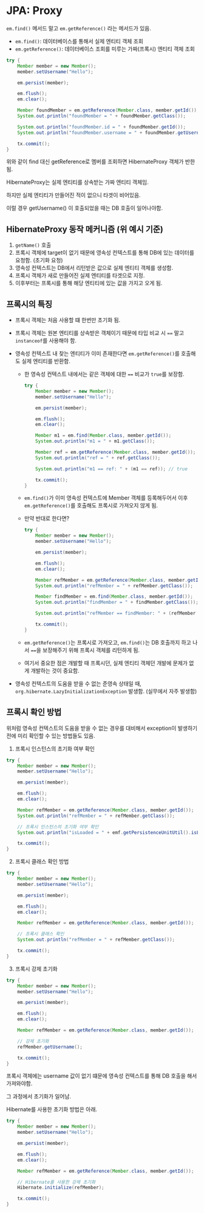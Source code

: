 # JPA: Proxy

`em.find()` 메서드 말고 `em.getReference()` 라는 메서드가 있음.

- `em.find()`: 데이터베이스를 통해서 실제 엔티티 객체 조회
- `em.getReference()`: 데이터베이스 조회를 미루는 가짜(프록시) 엔티티 객체 조회

```java
try {
    Member member = new Member();
    member.setUsername("Hello");

    em.persist(member);

    em.flush();
    em.clear();

    Member foundMember = em.getReference(Member.class, member.getId());
    System.out.println("foundMember = " + foundMember.getClass());

    System.out.println("foundMember.id = " + foundMember.getId());
    System.out.println("foundMember.username = " + foundMember.getUsername());

    tx.commit();
}
```

위와 같이 find 대신 getReference로 멤버를 조회하면 HibernateProxy 객체가 반한됨.

HibernateProxy는 실제 엔티티를 상속받는 가짜 엔티티 객체임.

하지만 실제 엔티티가 만들어진 적이 없으니 타겟이 비어있음.

이럴 경우 getUsername() 이 호출되었을 때는 DB 호출이 일어나야함.

## HibernateProxy 동작 메커니즘 (위 예시 기준)

1. `getName()` 호출
2. 프록시 객체에 target이 없기 때문에 영속성 컨텍스트를 통해 DB에 있는 데이터를 요청함. (초기화 요청)
3. 영속성 컨텍스트는 DB에서 리턴받은 값으로 실제 엔티티 객체를 생성함.
4. 프록시 객체가 새로 만들어진 실제 엔티티를 타겟으로 지정.
5. 이후부터는 프록시를 통해 해당 엔티티에 있는 값을 가지고 오게 됨.

## 프록시의 특징

- 프록시 객체는 처음 사용할 떄 한번만 초기화 됨.
- 프록시 객체는 원본 엔티티를 상속받은 객체이기 때문에 타입 비교 시 `==` 말고 `instanceof`를 사용해야 함.
- 영속성 컨텍스트 내 찾는 엔티티가 이미 존재한다면 `em.getReference()`를 호출해도 실제 엔티티를 반환함.

  - 한 영속성 컨텍스트 내에서는 같은 객체에 대한 `==` 비교가 `true`를 보장함.

    ```java
    try {
        Member member = new Member();
        member.setUsername("Hello");

        em.persist(member);

        em.flush();
        em.clear();

        Member m1 = em.find(Member.class, member.getId());
        System.out.println("m1 = " + m1.getClass());

        Member ref = em.getReference(Member.class, member.getId());
        System.out.println("ref = " + ref.getClass());

        System.out.println("m1 == ref: " + (m1 == ref)); // true

        tx.commit();
    }
    ```

  - `em.find()`가 이미 영속성 컨텍스트에 Member 객체를 등록해두어서 이후 `em.getReference()`를 호출해도 프록시로 가져오지 않게 됨.
  - 만약 반대로 한다면?

    ```java
    try {
        Member member = new Member();
        member.setUsername("Hello");

        em.persist(member);

        em.flush();
        em.clear();

        Member refMember = em.getReference(Member.class, member.getId());
        System.out.println("refMember = " + refMember.getClass());

        Member findMember = em.find(Member.class, member.getId());
        System.out.println("findMember = " + findMember.getClass());

        System.out.println("refMember == findMember: " + (refMember == findMember)); // true

        tx.commit();
    }
    ```

  - `em.getReference()`는 프록시로 가져오고, `em.find()`는 DB 호출까지 하고 나서 `==`을 보장해주기 위해 프록시 객체를 리턴하게 됨.
  - 여기서 중요한 점은 개발할 때 프록시던, 실제 엔티티 객체던 개발에 문제가 없게 개발하는 것이 중요함.

- 영속성 컨텍스트의 도움을 받을 수 없는 준영속 상태일 때, `org.hibernate.LazyInitializationException` 발생함. (실무에서 자주 발생함)

## 프록시 확인 방법

위처럼 영속성 컨텍스트의 도움을 받을 수 없는 경우를 대비해서 exception이 발생하기 전에 미리 확인할 수 있는 방법들도 있음.

1. 프록시 인스턴스의 초기화 여부 확인

```java
try {
    Member member = new Member();
    member.setUsername("Hello");

    em.persist(member);

    em.flush();
    em.clear();

    Member refMember = em.getReference(Member.class, member.getId());
    System.out.println("refMember = " + refMember.getClass());

    // 프록시 인스턴스의 초기화 여부 확인
    System.out.println("isLoaded = " + emf.getPersistenceUnitUtil().isLoaded(refMember));

    tx.commit();
}
```

2. 프록시 클래스 확인 방법

```java
try {
    Member member = new Member();
    member.setUsername("Hello");

    em.persist(member);

    em.flush();
    em.clear();

    Member refMember = em.getReference(Member.class, member.getId());

    // 프록시 클래스 확인
    System.out.println("refMember = " + refMember.getClass());

    tx.commit();
}
```

3. 프록시 강제 초기화

```java
try {
    Member member = new Member();
    member.setUsername("Hello");

    em.persist(member);

    em.flush();
    em.clear();

    Member refMember = em.getReference(Member.class, member.getId());

    // 강제 초기화
    refMember.getUsername();

    tx.commit();
}
```

프록시 객체에는 username 값이 없기 떄문에 영속성 컨텍스트를 통해 DB 호출을 해서 가져와야함.

그 과정에서 초기화가 일어남.

Hibernate를 사용한 초기화 방법은 아래.

```java
try {
    Member member = new Member();
    member.setUsername("Hello");

    em.persist(member);

    em.flush();
    em.clear();

    Member refMember = em.getReference(Member.class, member.getId());

    // Hibernate를 사용한 강제 초기화
    Hibernate.initialize(refMember);

    tx.commit();
}
```
